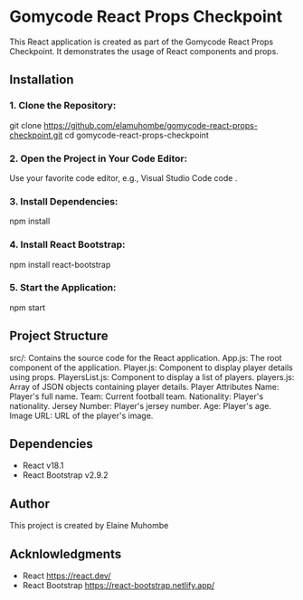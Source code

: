 # Gomycode React Props Checkpoint

This React application is created as part of the Gomycode React Props Checkpoint. It demonstrates the usage of React components and props.

## Installation
### 1. Clone the Repository:
git clone https://github.com/elamuhombe/gomycode-react-props-checkpoint.git
cd gomycode-react-props-checkpoint

### 2. Open the Project in Your Code Editor:
 Use your favorite code editor, e.g., Visual Studio Code
code .

### 3. Install Dependencies:
npm install

### 4. Install React Bootstrap:
npm install react-bootstrap

### 5. Start the Application:
npm start

## Project Structure
src/: Contains the source code for the React application.
App.js: The root component of the application.
Player.js: Component to display player details using props.
PlayersList.js: Component to display a list of players.
players.js: Array of JSON objects containing player details.
Player Attributes
Name: Player's full name.
Team: Current football team.
Nationality: Player's nationality.
Jersey Number: Player's jersey number.
Age: Player's age.
Image URL: URL of the player's image.

## Dependencies
- React v18.1
- React Bootstrap v2.9.2

## Author
This project is created by Elaine Muhombe

## Acknlowledgments
- React https://react.dev/
- React Bootstrap https://react-bootstrap.netlify.app/
